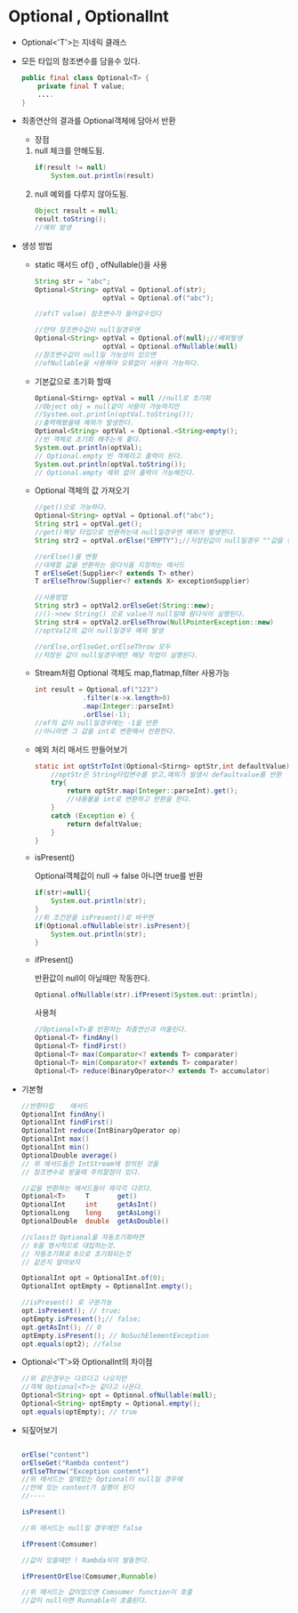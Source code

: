 # Optional<T> , OptionalInt

+ Optional<'T'>는 지네릭 클래스
+ 모든 타입의 참조변수를 담을수 있다.
    ```java
    public final class Optional<T> {
        private final T value;
        ....
    }
    ```
+ 최종연산의 결과를 Optional객체에 담아서 반환


    + 장점


    1. null 체크를 안해도됨.
        ```java
        if(result != null)
            System.out.println(result)
        ```
    2. null 예외를 다루지 않아도됨.
        ```java
        Object result = null;
        result.toString();
        //예외 발생
        ```
    
+ 생성 방법


    + static 매서드 of() , ofNullable()을 사용
        ```java
        String str = "abc";
        Optional<String> optVal = Optional.of(str);
                         optVal = Optional.of("abc"); 
        
        //of(T value) 참조변수가 들어갈수있다

        //만약 참조변수값이 null일경우엔
        Optional<String> optVal = Optional.of(null);//예외발생
                         optVal = Optional.ofNullable(null)
        //참조변수값이 null일 가능성이 있으면
        //ofNullable을 사용해야 오류없이 사용이 가능하다.
        ```

    + 기본값으로 초기화 할때
        ```java
        Optional<Stirng> optVal = null //null로 초기화
        //Object obj = null같이 사용이 가능하지만
        //System.out.println(optVal.toString());
        //출력해봤을때 예외가 발생한다.
        Optional<String> optVal = Optional.<String>empty();
        //빈 객체로 초기화 해주는게 좋다.
        System.out.println(optVal);
        // Optional.empty 빈 객체라고 출력이 된다.
        System.out.println(optVal.toString());
        // Optional.empty 예외 없이 출력이 가능해진다.
        ```
    
    + Optional 객체의 값 가져오기

        ```java
        //get()으로 가능하다.
        Optional<String> optVal = Optional.of("abc");
        String str1 = optVal.get();
        //get()해당 타입으로 반환하는데 null일경우엔 예외가 발생한다.
        String str2 = optVal.orElse("EMPTY");//저장된값이 null일경우 ""값을 반환

        //orElse()를 변형
        //대체할 값을 반환하는 람다식을 지정하는 매서드
        T orElseGet(Supplier<? extends T> other)
        T orElseThrow(Supplier<? extends X> exceptionSupplier)

        //사용방법
        String str3 = optVal2.orElseGet(String::new);
        //()->new String() 으로 value가 null일때 람다식이 실행된다.
        String str4 = optVal2.orElseThrow(NullPointerException::new)
        //optVal2의 값이 null일경우 예외 발생

        //orElse,orElseGet,orElseThrow 모두
        //저장된 값이 null일경우에만 해당 작업이 실행된다.
        ```

    + Stream처럼 Optional 객체도 map,flatmap,filter 사용가능
        ```java
        int result = Optional.of("123")
                    .filter(x->x.length>0)
                    .map(Integer::parseInt)
                    .orElse(-1);
        //of의 값이 null일경우에는 -1을 반환
        //아니라면 그 값을 int로 변환해서 반환한다.
        ```
    + 예외 처리 매서드 만들어보기
        ```java
        static int optStrToInt(Optional<Stirng> optStr,int defaultValue){
            //optStr은 String타입변수를 받고,예외가 발생시 defaultvalue를 반환
            try{
                return optStr.map(Integer::parseInt).get();
                //내용물을 int로 변환하고 반환을 한다.
            }
            catch (Exception e) {
                return defaltValue;
            }
        }
        ```
    + isPresent()
    
        Optional객체값이 null -> false 아니면 true를 반환

        ```java
        if(str!=null){
            System.out.println(str);
        }
        //위 조건문을 isPresent()로 바꾸면
        if(Optional.ofNullable(str).isPresent){
            System.out.println(str);
        }
        ```
    + ifPresent()

        반환값이 null이 아닐때만 작동한다.
        ```java
        Optional.ofNullable(str).ifPresent(System.out::println);
        ```

        사용처
        ``` java
        //Optional<T>를 반환하는 최종연산과 어울린다.
        Optional<T> findAny()
        Optional<T> findFirst()
        Optional<T> max(Comparator<? extends T> comparater)
        Optional<T> min(Comparator<? extends T> comparater)
        Optional<T> reduce(BinaryOperator<? extends T> accumulator)
        ```
+ 기본형 

    ```java
    //반환타입    매서드
    OptionalInt findAny()
    OptionalInt findFirst()
    OptionalInt reduce(IntBinaryOperator op)
    OptionalInt max()
    OptionalInt min()
    OptionalDouble average()
    // 위 메서드들은 IntStream에 정의된 것들
    // 참조변수로 받을때 주의할점이 있다.

    //값을 반환하는 매서드들이 제각각 다르다.
    Optional<T>     T       get()
    OptionalInt     int     getAsInt()
    OptionalLong    long    getAsLong()
    OptionalDouble  double  getAsDouble()

    //class인 Optional을 자동초기화하면
    // 0을 명시적으로 대입하는것.
    // 자동초기화로 0으로 초기화되는것
    // 같은지 알아보자

    OptionalInt opt = OptionalInt.of(0);
    OptionalInt optEmpty = OptionalInt.empty();

    //isPresent() 로 구분가능
    opt.isPresent(); // true;
    optEmpty.isPresent();// false;
    opt.getAsInt(); // 0
    optEmpty.isPresent(); // NoSuchElementException
    opt.equals(opt2); //false

+ Optional<'T'>와 OptionalInt의 차이점
    ```java
    //위 같은경우는 다르다고 나오지만
    //객체 Optional<T>는 같다고 나온다.
    Optional<String> opt = Optional.ofNullable(null);
    Optional<String> optEmpty = Optional.empty();
    opt.equals(optEmpty); // true

+ 되짚어보기
    ```java

    orElse("content")
    orElseGet("Rambda content")
    orElseThrow("Exception content")
    //위 매서드는 앞에있는 Optional이 null일 경우에
    //안에 있는 content가 실행이 된다
    //----

    isPresent()

    //위 매서드는 null일 경우에만 false

    ifPresent(Comsumer)

    //값이 있을때만 ! Rambda식이 발동한다.

    ifPresentOrElse(Comsumer,Runnable)

    //위 매서드는 값이있으면 Comsumer function이 호출
    //값이 null이면 Runnable이 호출된다.
    ```
    


